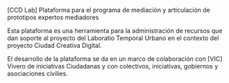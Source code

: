 [CCD Lab]
Plataforma para el programa de mediación y articulación de prototipos expertos mediadores

Esta plataforma es una herramienta para la administración de recursos que dan soporte al proyecto del Laboratio Temporal Urbano en el contexto del proyecto Ciudad Creativa Digital.

El desarrollo de la plataforma se da en un marco de colaboración con [VIC] Vivero de iniciativas Ciudadanas y con colectivos, iniciativas, gobiernos y asociaciones civilies.
